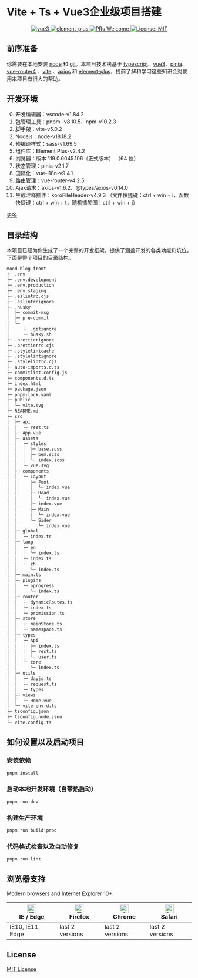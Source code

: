 # Vite + Ts + Vue3企业级项目搭建

<p align="center">
  <a href="https://github.com/vuejs/core">
    <img src="https://img.shields.io/badge/Vue3-3.3.8-brightgreen.svg" alt="vue3">
  </a>
  <a href="https://github.com/element-plus/element-plus">
    <img src="https://img.shields.io/badge/Element Plus-2.4.2-brightgreen.svg" alt="element-plus">
  </a>
  <a href="http://makeapullrequest.com">
    <img src="https://img.shields.io/badge/PRs-welcome-brightgreen.svg?style=flat" alt="PRs Welcome">
  </a>
  <a href="https://opensource.org/licenses/MIT">
    <img src="https://img.shields.io/badge/License-MIT-blue.svg" alt="License: MIT">
  </a>
</p>

## 前序准备

你需要在本地安装 [node](http://nodejs.org/) 和 [git](https://git-scm.com/)。本项目技术栈基于 [typescript](https://www.typescriptlang.org/)、[vue3](https://cn.vuejs.org/index.html)、[pinia](https://pinia.vuejs.org/zh/)、[vue-router4](https://router.vuejs.org/zh-cn/) 、[vite](https://cn.vitejs.dev/) 、[axios](https://github.com/axios/axios) 和 [element-plus](https://element-plus.org/zh-CN/)，提前了解和学习这些知识会对使用本项目有很大的帮助。

## 开发环境

0. 开发编辑器：vscode-v1.84.2
1. 包管理工具：pnpm -v8.10.5、npm-v10.2.3
2. 脚手架：vite-v5.0.2
3. Nodejs：node-v18.18.2
4. 预编译样式：sass-v1.69.5
5. 组件库：Element Plus-v2.4.2
6. 浏览器：版本 119.0.6045.106（正式版本） （64 位）
7. 状态管理：pinia-v2.1.7
8. 国际化：vue-i18n-v9.4.1
9. 路由管理：vue-router-v4.2.5
10. Ajax请求：axios-v1.6.2、@types/axios-v0.14.0
11. 生成注释插件：koroFileHeader-v4.9.3  （文件快捷键：ctrl + win + i，函数快捷键：ctrl + win + t，随机搞笑图：ctrl + win + j）

[更多](https://github.com/YuluoY/mood-blog-front/blob/main/package.json)

## 目录结构

本项目已经为你生成了一个完整的开发框架，提供了涵盖开发的各类功能和坑位，下面是整个项目的目录结构。

```bash
mood-blog-front
├─ .env
├─ .env.development
├─ .env.production
├─ .env.staging
├─ .eslintrc.cjs
├─ .eslintrcignore
├─ .husky
│  ├─ commit-msg
│  ├─ pre-commit
│  └─ _
│     ├─ .gitignore
│     └─ husky.sh
├─ .prettierignore
├─ .prettierrc.cjs
├─ .stylelintcache
├─ .stylelintignore
├─ .stylelintrc.cjs
├─ auto-imports.d.ts
├─ commitlint.config.js
├─ components.d.ts
├─ index.html
├─ package.json
├─ pnpm-lock.yaml
├─ public
│  └─ vite.svg
├─ README.md
├─ src
│  ├─ api
│  │  └─ rest.ts
│  ├─ App.vue
│  ├─ assets
│  │  ├─ styles
│  │  │  ├─ base.scss
│  │  │  ├─ bem.scss
│  │  │  └─ index.scss
│  │  └─ vue.svg
│  ├─ components
│  │  └─ Layout
│  │     ├─ Foot
│  │     │  └─ index.vue
│  │     ├─ Head
│  │     │  └─ index.vue
│  │     ├─ index.vue
│  │     ├─ Main
│  │     │  └─ index.vue
│  │     └─ Sider
│  │        └─ index.vue
│  ├─ global
│  │  └─ index.ts
│  ├─ lang
│  │  ├─ en
│  │  │  └─ index.ts
│  │  ├─ index.ts
│  │  └─ zh
│  │     └─ index.ts
│  ├─ main.ts
│  ├─ plugins
│  │  └─ nprogress
│  │     └─ index.ts
│  ├─ router
│  │  ├─ dynamicRoutes.ts
│  │  ├─ index.ts
│  │  └─ promission.ts
│  ├─ store
│  │  ├─ mainStore.ts
│  │  └─ namespace.ts
│  ├─ types
│  │  ├─ Api
│  │  │  ├─ index.ts
│  │  │  ├─ rest.ts
│  │  │  └─ user.ts
│  │  └─ core
│  │     └─ index.ts
│  ├─ utils
│  │  ├─ dayjs.ts
│  │  ├─ request.ts
│  │  └─ types
│  ├─ views
│  │  └─ Home.vue
│  └─ vite-env.d.ts
├─ tsconfig.json
├─ tsconfig.node.json
└─ vite.config.ts

```

## 如何设置以及启动项目

### 安装依赖

```bash
pnpm install
```

### 启动本地开发环境（自带热启动）

```bash
pnpm run dev
```

### 构建生产环境 

```bash
pnpm run build:prod
```

### 代码格式检查以及自动修复

```bash
pnpm run lint
```

## 浏览器支持

Modern browsers and Internet Explorer 10+.

| [<img src="https://raw.githubusercontent.com/alrra/browser-logos/master/src/edge/edge_48x48.png" alt="IE / Edge" width="24px" height="24px" />](http://godban.github.io/browsers-support-badges/)</br>IE / Edge | [<img src="https://raw.githubusercontent.com/alrra/browser-logos/master/src/firefox/firefox_48x48.png" alt="Firefox" width="24px" height="24px" />](http://godban.github.io/browsers-support-badges/)</br>Firefox | [<img src="https://raw.githubusercontent.com/alrra/browser-logos/master/src/chrome/chrome_48x48.png" alt="Chrome" width="24px" height="24px" />](http://godban.github.io/browsers-support-badges/)</br>Chrome | [<img src="https://raw.githubusercontent.com/alrra/browser-logos/master/src/safari/safari_48x48.png" alt="Safari" width="24px" height="24px" />](http://godban.github.io/browsers-support-badges/)</br>Safari |
| --------------------------------------------------------------------------------------------------------------------------------------------------------------------------------------------------------------- | ----------------------------------------------------------------------------------------------------------------------------------------------------------------------------------------------------------------- | ------------------------------------------------------------------------------------------------------------------------------------------------------------------------------------------------------------- | ------------------------------------------------------------------------------------------------------------------------------------------------------------------------------------------------------------- |
| IE10, IE11, Edge                                                                                                                                                                                                | last 2 versions                                                                                                                                                                                                   | last 2 versions                                                                                                                                                                                               | last 2 versions                                                                                                                                                                                               |

## License

[MIT License](https://github.com/Armour/vue-typescript-admin-template/blob/master/LICENSE)
